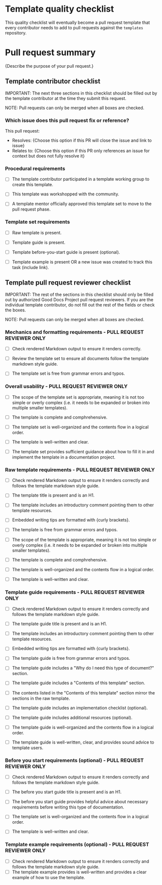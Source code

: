 # Template quality checklist

This quality checklist will eventually become a pull request template that every contributor needs to add to pull requests against the `templates` repository.


# Pull request summary

{Describe the purpose of your pull request.}

## Template contributor checklist

IMPORTANT: The next three sections in this checklist should be filled out by the template contributor at the time they submit this request.

NOTE: Pull requests can only be merged when all boxes are checked.

### Which issue does this pull request fix or reference?

This pull request:

- Resolves: {Choose this option if this PR will close the issue and link to issue}
- Relates to: {Choose this option if this PR only references an issue for context but does not fully resolve it}

### Procedural requirements

- [ ] The template contributor participated in a template working group to create this template.
- [ ] This template was workshopped with the community.
- [ ] A template mentor officially approved this template set to move to the pull request phase.


### Template set requirements

- [ ] Raw template is present.
- [ ] Template guide is present.
- [ ] Template before-you-start guide is present (optional).
- [ ] Template example is present OR a new issue was created to track this task (include link).


## Template pull request reviewer checklist

IMPORTANT: The rest of the sections in this checklist should only be filled out by authorized Good Docs Project pull request reviewers. If you are the individual template contributor, do not fill out the rest of the fields or check the boxes.

NOTE: Pull requests can only be merged when all boxes are checked.


### Mechanics and formatting requirements - PULL REQUEST REVIEWER ONLY

- [ ] Check rendered Markdown output to ensure it renders correctly.
- [ ] Review the template set to ensure all documents follow the template markdown style guide.
- [ ] The template set is free from grammar errors and typos.


### Overall usability - PULL REQUEST REVIEWER ONLY

- [ ] The scope of the template set is appropriate, meaning it is not too simple or overly complex (i.e. it needs to be expanded or broken into multiple smaller templates).
- [ ] The template is complete and comphrehensive.
- [ ] The template set is well-organized and the contents flow in a logical order.
- [ ] The template is well-written and clear.
- [ ] The template set provides sufficient guidance about how to fill it in and implement the template in a documentation project.


### Raw template requirements - PULL REQUEST REVIEWER ONLY

- [ ] Check rendered Markdown output to ensure it renders correctly and follows the template markdown style guide.
- [ ] The template title is present and is an H1.
- [ ] The template includes an introductory comment pointing them to other template resources.
- [ ] Embedded writing tips are formatted with {curly brackets}.
- [ ] The template is free from grammar errors and typos.
- [ ] The scope of the template is appropriate, meaning it is not too simple or overly complex (i.e. it needs to be expanded or broken into multiple smaller templates).
- [ ] The template is complete and comphrehensive.
- [ ] The template is well-organized and the contents flow in a logical order.
- [ ] The template is well-written and clear.


### Template guide requirements - PULL REQUEST REVIEWER ONLY

- [ ] Check rendered Markdown output to ensure it renders correctly and follows the template markdown style guide.
- [ ] The template guide title is present and is an H1.
- [ ] The template includes an introductory comment pointing them to other template resources.
- [ ] Embedded writing tips are formatted with {curly brackets}.
- [ ] The template guide is free from grammar errors and typos.
- [ ] The template guide includes a "Why do I need this type of document?" section.
- [ ] The template guide includes a "Contents of this template" section.
- [ ] The contents listed in the "Contents of this template" section mirror the sections in the raw template.
- [ ] The template guide includes an implementation checklist (optional).
- [ ] The template guide includes additional resources (optional).
- [ ] The template guide is well-organized and the contents flow in a logical order.
- [ ] The template guide is well-written, clear, and provides sound advice to template users.


### Before you start requirements (optional) - PULL REQUEST REVIEWER ONLY

- [ ] Check rendered Markdown output to ensure it renders correctly and follows the template markdown style guide.
- [ ] The before you start guide title is present and is an H1.
- [ ] The before you start guide provides helpful advice about necessary requirements before writing this type of documentation.
- [ ] The template set is well-organized and the contents flow in a logical order.
- [ ] The template is well-written and clear.


### Template example requirements (optional) - PULL REQUEST REVIEWER ONLY

- [ ] Check rendered Markdown output to ensure it renders correctly and follows the template markdown style guide.
- [ ] The template example provides is well-written and provides a clear example of how to use the template.

